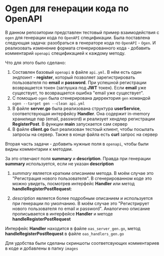 # Ogen для генерации кода по OpenAPI

В данном репозитории представлен тестовый пример взаимодействия с `ogen` для генерации кода по `OpenAPI` спецификации. Была поставлена следующая задача: разобраться в генераторе кода по `OpenAPI` - `Ogen`. И реализовать изменение формата сгенерированного кода - добавить комментарий `openapi` спецификацией к каждому методу.

Что для этого было сделано:

1) Составлен базовый `openapi` в файле `api.yml`. В нём есть один эндпоинт - **register**, который позволяет зарегистрировать пользователя по **email** и **password**. При успешной регистрации возвращается токен (заглушка под **JWT** токен). Если **email** уже существует, то возвращается ошибка "email уже существует".
2) С помощью `ogen` была сгенерирована дирректория `gen` командой `ogen --target gen --clean api.yml`
3) В файле **server.go** была реализована структура **userService**, соответствующая интерфейсу **Handler**. Она содержит in-memory хранилище пар (email, password) и реализует хендлер регистрации **RegisterPost**. В функции **main** запускается сам сервер
4) В файле **client.go** был реализован тестоый клиент, чтобы посылать запросы на сервер. Также в конце файла есть **curl** запрос на сервер

Вторая часть задачи - добавить нужные поля в `openapi`, чтобы были видны комментарии к методам.

За это отвечают поля **summary** и **description**. Правда при генерации **summary** используется, если не указан **description**

1) *summary* является кратким описанием метода. В моём случае это "Регистрация нового пользователя". В сгенерированном коде это можно увидеть, посмотрев интерфейс **Handler** или метод **handleRegisterPostRequest**:

2) *description* является более подробным описанием и используется при генерации по умолчанию. В моём случае это "Регистрирует нового пользователя по email и password". Аналогично описание прописывается в интерфейсе **Handler** и методе **handleRegisterPostRequest**

Интерфейс **Handler** находится в файле `oas_server_gen.go`, метод **handleRegisterPostRequest** в файле `oas_handlers_gen.go`

Для удобства были сделаны скриншоты соответсвующих комментариев в коде и добавлены в папку `images`